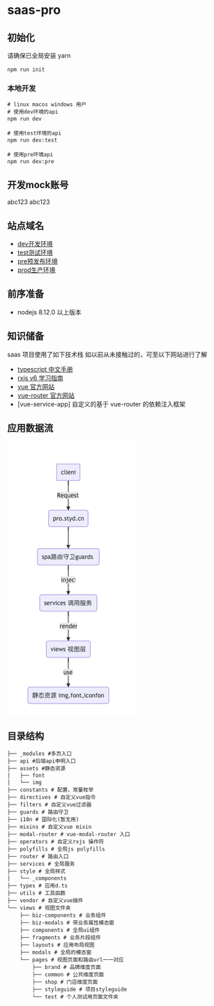 # saas-pro

## 初始化

请确保已全局安装 yarn

```
npm run init
```

### 本地开发

```shell
# linux macos windows 用户
# 使用dev环境的api
npm run dev

# 使用test环境的api
npm run dev:test

# 使用pre环境api
npm run dev:pre
```

## 开发mock账号
abc123
abc123

## 站点域名
* [dev开发环境](https://saas.dev.styd.cn)
* [test测试环境](https://saas.test.styd.cn)
* [pre预发布环境](https://saas.pre.styd.cn)
* [prod生产环境](https://pro.styd.cn)


## 前序准备

- nodejs 8.12.0 以上版本

## 知识储备
saas 项目使用了如下技术栈 如以前从未接触过的，可至以下网站进行了解

- [typescript 中文手册](https://www.tslang.net/basic-types.html)
- [rxjs v6 学习指南](http://www.cnblogs.com/ang-/p/9514430.html)
- [vue 官方网站](https://cn.vuejs.org/v2/guide/)
- [vue-router 官方网站](https://router.vuejs.org/zh/)
- [vue-service-app] 自定义的基于 vue-router 的依赖注入框架

## 应用数据流
![数据分层图](./doc/arc.png)

## 目录结构
```shell
├── _modules #多页入口
├── api #后端api申明入口
├── assets #静态资源
│   ├── font
│   └── img
├── constants # 配置，常量枚举
├── directives # 自定义vue指令
├── filters # 自定义vue过滤器
├── guards # 路由守卫
├── i18n # 国际化(暂无用)
├── mixins # 自定义vue mixin
├── modal-router # vue-modal-router 入口
├── operators # 自定义rxjs 操作符
├── polyfills # 全局js polyfills
├── router # 路由入口
├── services # 全局服务
├── style # 全局样式
│   └── _components
├── types # 应用d.ts
├── utils # 工具函数
├── vendor # 自定义vue插件
└── views # 视图文件夹
    ├── biz-components # 业务组件
    ├── biz-modals # 带业务属性模态窗
    ├── components # 全局ui组件
    ├── fragments # 业务片段组件
    ├── layouts # 应用布局视图
    ├── modals # 全局的模态窗
    └── pages # 视图页面和路由url一一对应
        ├── brand # 品牌维度页面
        ├── common # 公共维度页面
        ├── shop # 门店维度页面
        ├── styleguide # 项目styleguide
        └── test # 个人测试用页面文件夹
```


